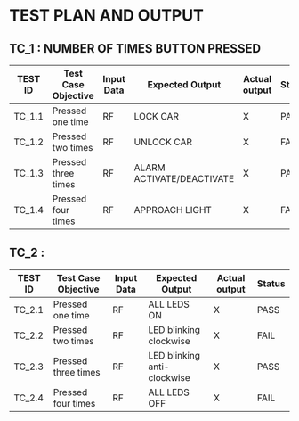 # TEST PLAN AND OUTPUT

## TC_1 : NUMBER OF TIMES BUTTON PRESSED

| TEST ID | Test Case Objective | Input Data  | Expected Output |Actual output| Status|
| ----- | ----- | ------- | ------- | ------ |------ |  
|TC_1.1| Pressed one time | RF | LOCK CAR |X | PASS |
|TC_1.2| Pressed two times | RF | UNLOCK CAR | X | FAIL|
|TC_1.3| Pressed three times | RF | ALARM ACTIVATE/DEACTIVATE| X | PASS|
|TC_1.4| Pressed four times| RF | APPROACH LIGHT | X |FAIL|

## TC_2 : 
| TEST ID | Test Case Objective | Input Data  | Expected Output |Actual output| Status|
| ----- | ----- | ------- | ------- | ------ |------ |  
|TC_2.1| Pressed one time | RF | ALL LEDS ON |X | PASS |
|TC_2.2| Pressed two times | RF | LED blinking clockwise | X | FAIL|
|TC_2.3| Pressed three times | RF | LED blinking anti-clockwise| X | PASS|
|TC_2.4| Pressed four times| RF | ALL LEDS OFF | X |FAIL|
